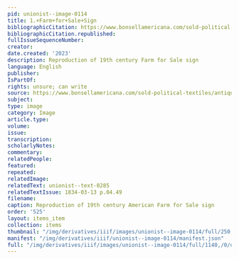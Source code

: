 ```yaml
---
pid: unionist--image-0114
title: 1.+Farm+for+Sale+Sign
bibliographicCitation: https://www.bonsellamericana.com/sold-political-textiles/antique-this-farm-for-sale-sign-original-paint-on-wood-circa-19th-century
bibliographicCitation.republished: 
fullIssueSequenceNumber: 
creator: 
date.created: '2023'
description: Reproduction of 19th century Farm for Sale sign
language: English
publisher: 
IsPartOf: 
rights: unsure; can write
source: https://www.bonsellamericana.com/sold-political-textiles/antique-this-farm-for-sale-sign-original-paint-on-wood-circa-19th-century
subject: 
type: image
category: Image
article.type: 
volume: 
issue: 
transcription: 
scholarlyNotes: 
commentary: 
relatedPeople: 
featured: 
repeated: 
relatedImage: 
relatedText: unionist--text-0285
relatedTextIssue: 1834-03-13 p.04.49
filename: 
caption: Reproduction of 19th century American Farm for Sale sign
order: '525'
layout: items_item
collection: items
thumbnail: "/img/derivatives/iiif/images/unionist--image-0114/full/250,/0/default.jpg"
manifest: "/img/derivatives/iiif/unionist--image-0114/manifest.json"
full: "/img/derivatives/iiif/images/unionist--image-0114/full/1140,/0/default.jpg"
---
```


